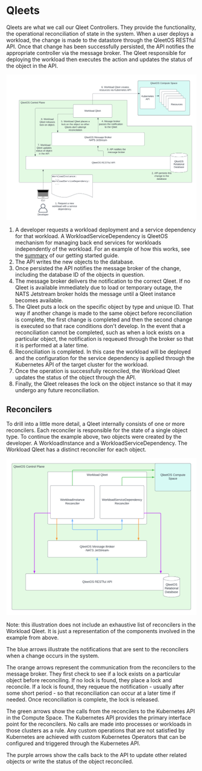 # Qleets

Qleets are what we call our Qleet Controllers.  They provide the functionality,
the operational reconciliation of state in the system.  When a user deploys a
workload, the change is made to the datastore through the QleetOS RESTful API.
Once that change has been successfully persisted, the API notifies the
appropriate controller via the message broker.  The Qleet responsible for
deploying the workload then executes the action and updates the status of the
object in the API.

![Workload Qleet](../img/WorkloadQleet.png)

1. A developer requests a workload deployment and a service dependency for that
   workload.  A WorkloadServiceDependency is QleetOS mechanism for managing
   back end services for workloads independently of the workload.  For an
   example of how this works, see the [summary](guides/getting-started/#summary)
   of our getting started guide.
2. The API writes the new objects to the database.
3. Once persisted the API notifies the message broker of the change, including the
   database ID of the objects in question.
4. The message broker delivers the notification to the correct Qleet.  If no
   Qleet is available immediately due to load or temporary outage, the NATS
   Jetstream broker holds the message until a Qleet instance becomes available.
5. The Qleet puts a lock on the specific object by type and unique ID.  That way
   if another change is made to the same object before reconciliation is
   complete, the first change is completed and then the second change is
   executed so that race conditions don't develop.  In the event that a
   reconciliation cannot be completed, such as when a lock exists on a particular
   object, the notification is requeued through the broker so that it is
   performed at a later time.
6. Reconciliation is completed.  In this case the workload will be deployed and
   the configuration for the service dependency is applied through the
   Kubernetes API of the target cluster for the workload.
7. Once the operation is successfully reconciled, the Workload Qleet updates the
   status of the object through the API.
8. Finally, the Qleet releases the lock on the object instance so that it may
   undergo any future reconciliation.

## Reconcilers

To drill into a little more detail, a Qleet internally consists of one or more
reconcilers.  Each reconciler is responsible for the state of a single object
type.  To continue the example above, two objects were created by the developer.
A WorkloadInstance and a WorkloadServiceDependency.  The Workload Qleet has a
distinct reconciler for each object.

![Workload Qleet Reconcilers](../img/QleetReconcilers.png)

Note: this illustration does not include an exhaustive list of reconcilers in
the Workload Qleet.  It is just a representation of the components involved
in the example from above.

The blue arrows illustrate the notifications that are sent to the reconcilers
when a change occurs in the system.

The orange arrows represent the communication from the reconcilers to the
message broker.  They first check to see if a lock exists on a particular object
before reconciling.  If no lock is found, they place a lock and reconcile.  If a
lock is found, they requeue the notification - usually after some short period -
so that reconciliation can occur at a later time if needed.  Once reconciliation
is complete, the lock is released.

The green arrows show the calls from the reconcilers to the Kubernetes API in
the Compute Space.  The Kubernetes API provides the primary interface point for
the reconcilers.  No calls are made into processes or workloads in those
clusters as a rule.  Any custom operations that are not satisfied
by Kubernetes are achieved with custom Kubernetes Operators that can be
configured and triggered through the Kubernetes API.

The purple arrows show the calls back to the API to update other related objects
or write the status of the object reconciled.

